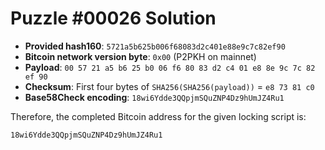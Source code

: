 # Puzzle #00026 Solution

- **Provided hash160**: `5721a5b625b006f68083d2c401e88e9c7c82ef90`
- **Bitcoin network version byte**: `0x00` (P2PKH on mainnet)
- **Payload**: `00 57 21 a5 b6 25 b0 06 f6 80 83 d2 c4 01 e8 8e 9c 7c 82 ef 90`
- **Checksum**: First four bytes of `SHA256(SHA256(payload))` = `e8 73 81 c0`
- **Base58Check encoding**: `18wi6Ydde3QQpjmSQuZNP4Dz9hUmJZ4Ru1`

Therefore, the completed Bitcoin address for the given locking script is:

```
18wi6Ydde3QQpjmSQuZNP4Dz9hUmJZ4Ru1
```
